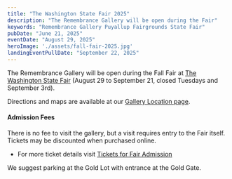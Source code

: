 ```yaml
---
title: "The Washington State Fair 2025"
description: "The Remembrance Gallery will be open during the Fair"
keywords: "Remembrance Gallery Puyallup Fairgrounds State Fair"
pubDate: "June 21, 2025"
eventDate: "August 29, 2025"
heroImage: './assets/fall-fair-2025.jpg'
landingEventPullDate: "September 22, 2025"
---
```


The Remembrance Gallery will be open during the Fall Fair at [The Washington State Fair](https://thefair.com) (August 29 to September 21, closed Tuesdays and September 3rd).

Directions and maps are available at our [Gallery Location page](/gallery/gallery-location).

#### Admission Fees
There is no fee to visit the gallery, but a visit requires entry to the Fair itself. Tickets may be discounted when purchased online.

* For more ticket details visit [Tickets for Fair Admission](https://www.thefair.com/events-tickets/tickets/)

We suggest parking at the Gold Lot with entrance at the Gold Gate. 
 